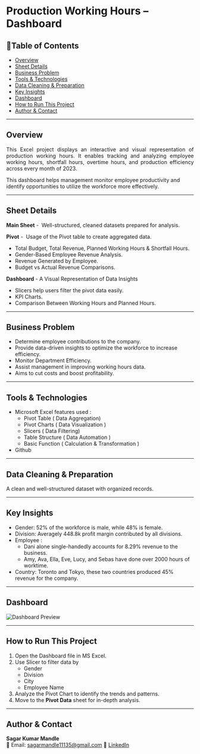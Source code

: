 # Production Working Hours – Dashboard

## 📌Table of Contents
- [Overview](#overview)
- [Sheet Details](#sheet-details)
- [Business Problem](#business-problem)
- [Tools & Technologies](#tools--technologies)
- [Data Cleaning & Preparation](#data-cleaning--preparation)
- [Key Insights](#key-insights)
- [Dashboard](#dashboard)
- [How to Run This Project](#how-to-run-this-project)
- [Author & Contact](#author--contact)

---

## Overview
<p align="justify">
This Excel project displays an interactive and visual representation of production working hours. It enables tracking and analyzing employee working hours, shortfall hours, overtime hours, and production efficiency across every month of 2023.

This dashboard helps management monitor employee productivity and identify opportunities to utilize the workforce more effectively.
</p>

---

## Sheet Details

**Main Sheet** -  Well-structured, cleaned datasets prepared for analysis.

**Pivot** -  Usage of the Pivot table to create aggregated data. 
- Total Budget, Total Revenue, Planned Working Hours & Shortfall Hours.
- Gender-Based Employee Revenue Analysis.
- Revenue Generated by Employee.
- Budget vs Actual Revenue Comparisons.
   

**Dashboard** - A Visual Representation of Data Insights
- Slicers help users filter the pivot data easily.
- KPI Charts.
- Comparison Between Working Hours and Planned Hours.

---

## Business Problem

- Determine employee contributions to the company.
- Provide data-driven insights to optimize the workforce to increase efficiency.
- Monitor Department Efficiency.
- Assist management in improving working hours data.
- Aims to cut costs and boost profitability.

---

## Tools & Technologies

- Microsoft Excel features used :
    - Pivot Table ( Data Aggregation)
    - Pivot Charts ( Data Visualization )
    - Slicers ( Data Filtering)
    - Table Structure ( Data Automation )
    - Basic Function ( Calculation & Transformation )
- Github

---
 
 ## Data Cleaning & Preparation
A clean and well-structured dataset with organized records.

---

## Key Insights

- Gender: 52% of the workforce is male, while 48% is female.
- Division: Averagely 448.8k profit margin contributed by all divisions.
- Employee : 
    - Dani alone single-handedly accounts for 8.29% revenue to the business.
    - Amy, Ava, Ella, Eve, Lucy, and Sebas have done over 2000 hours of worktime.
- Country: Toronto and Tokyo, these two countries produced 45% revenue for the company.

---

## Dashboard
![Dashboard Preview](Image/dashboard_1.png)

---

## How to Run This Project
1. Open the Dashboard file in MS Excel.
2. Use Slicer to filter data by
    - Gender
    - Division
    - City
    - Employee Name
3. Analyze the Pivot Chart to identify the trends and patterns.
4. Move to the  **Pivot Data** sheet for in-depth analysis.

---

## Author & Contact

**Sagar Kumar Mandle**   
📧 Email: sagarmandle11135@gmail.com 
🔗 [LinkedIn](https://www.linkedin.com/in/sagar-kumar-mandle-7086ba366/)

